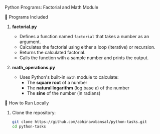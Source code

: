 Python Programs: Factorial and Math Module

📂 Programs Included

1. **factorial.py**  
   - Defines a function named `factorial` that takes a number as an argument.  
   - Calculates the factorial using either a loop (iterative) or recursion.  
   - Returns the calculated factorial.  
   - Calls the function with a sample number and prints the output.  

2. **math_operations.py**  
   - Uses Python's built-in `math` module to calculate:  
     - The **square root** of a number  
     - The **natural logarithm** (log base *e*) of the number  
     - The **sine** of the number (in radians)  

🚀 How to Run Locally

1. Clone the repository:
   ```bash
   git clone https://github.com/abhinavxbansal/python-tasks.git
   cd python-tasks
